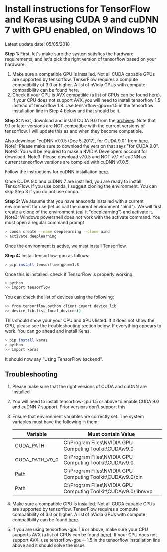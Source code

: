 # Install instructions for TensorFlow and Keras using CUDA 9 and cuDNN 7 with GPU enabled, on Windows 10

Latest update date: 05/05/2018

**Step 1:** First, let's make sure the system satisfies the hardware requirements, and let's pick the right version of tensorflow based on your hardware:

1. Make sure a compatible GPU is installed. Not all CUDA capable GPUs are supported by tensorflow. TensorFlow requires a compute compatibility of 3.0 or higher. A list of nVidia GPUs with compute compatibility can be found [here](https://developer.nvidia.com/cuda-gpus/).
2. Check if your CPU is AVX compatible (a list of CPUs can be found [here](https://en.wikipedia.org/wiki/Advanced_Vector_Extensions)). If your CPU does not support AVX, you will need to install tensorflow 1.5 instead of tensorflow 1.8. Use tensorflow-gpu==1.5 in the tensorflow installation line in Step 4 below and that should be it.


**Step 2:** Next, download and install CUDA 9.0 from the [archives](https://developer.nvidia.com/cuda-toolkit-archive). Note that 9.1 or later versions are NOT compatible with the current versions of tensorflow. I will update this as and when they become compatible.

Also download "cuDNN v7.0.5 (Dec 5, 2017), for CUDA 9.0" from [here](https://developer.nvidia.com/rdp/cudnn-download).   Note1: Please make sure to download the version that says "for CUDA 9.0".   Note2: You will be required to make a NVIDIA Developers account for download.  Note3: Please download v7.0.5 and NOT v7.1 of cuDNN as current tensorflow versions are compiled with cuDNN v7.0.5.

Follow the instructions for cuDNN installation [here](http://docs.nvidia.com/deeplearning/sdk/cudnn-install/index.html#installwindows).

Once CUDA 9.0 and cuDNN 7 are installed, you are ready to install TensorFlow. If you use conda, I suggest cloning the environment. You can skip Step 3 if you do not use conda.

**Step 3:**  We assume that you have anaconda installed with a current environment for use (let us call the current environment "aind"). We will first create a clone of the environment (call it "deeplearning") and activate it. Note3: Windows powershell does not work with the activate command. You must open a regular command prompt

```sh
> conda create --name deeplearning --clone aind
> activate deeplearning
```

Once the environment is active, we must install Tensorflow. 

**Step 4:** Install tensorflow-gpu as follows:
```sh
> pip install tensorflow-gpu==1.8
```

Once this is installed, check if TensorFlow is properly working.
```sh
> python
>> import tensorflow
```

You can check the list of devices using the following:

```sh
>> from tensorflow.python.client import device_lib
>> device_lib.list_local_devices()
```

This should show your your CPU and GPUs listed. If it does not show the GPU, please see the troubleshooting section below. If everything appears to work. You can go ahead and install Keras.
```sh
> pip install keras
> python
>> import keras
```
It should now say "Using TensorFlow backend".

## Troubleshooting
1. Please make sure that the right versions of CUDA and cuDNN are installed
2. You will need to install tensorflow-gpu 1.5 or above to enable CUDA 9.0 and cuDNN 7 support. Prior versions don't support this.
3. Ensure that environment variables are correctly set. The system variables must have the following in them:

    | Variable | Must contain Value|
    | --- | --- |
    |CUDA_PATH| C:\Program Files\NVIDIA GPU Computing Toolkit\CUDA\v9.0 |
    |CUDA_PATH_V9_0 | C:\Program Files\NVIDIA GPU Computing Toolkit\CUDA\v9.0|
    | Path | C:\Program Files\NVIDIA GPU Computing Toolkit\CUDA\v9.0\bin |
    |Path | C:\Program Files\NVIDIA GPU Computing Toolkit\CUDA\v9.0\libnvvp|
4. Make sure a compatible GPU is installed. Not all CUDA capable GPUs are supported by tensorflow. TensorFlow requires a compute compatibility of 3.0 or higher. A list of nVidia GPUs with compute compatibility can be found [here](https://developer.nvidia.com/cuda-gpus/).
5. If you are using tensorflow-gpu 1.6 or above, make sure your CPU supports AVX (a list of CPUs can be found [here](https://en.wikipedia.org/wiki/Advanced_Vector_Extensions)). If your CPU does not support AVX, use tensorflow-gpu==1.5 in the tensorflow installation line above and it should solve the issue.
